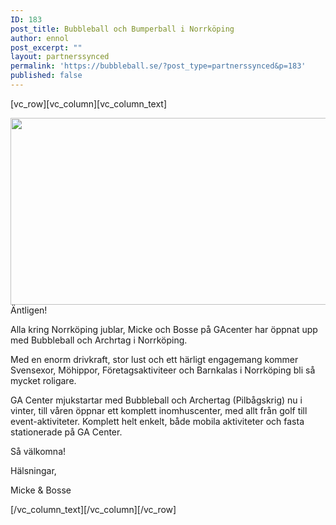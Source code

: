 ```yaml
---
ID: 183
post_title: Bubbleball och Bumperball i Norrköping
author: ennol
post_excerpt: ""
layout: partnerssynced
permalink: 'https://bubbleball.se/?post_type=partnerssynced&p=183'
published: false
---
```

[vc_row][vc_column][vc_column_text]
<div id="block_88052326_text_content" class="text_content">

<img class="alignnone size-full wp-image-1311" src="http://bubbleball.se/wp-content/uploads/2017/03/GAcenter-header.jpg" alt="" width="880" height="299" />Äntligen!

Alla kring Norrköping jublar, Micke och Bosse på GAcenter har öppnat upp med Bubbleball och Archrtag i Norrköping.

Med en enorm drivkraft, stor lust och ett härligt engagemang kommer Svensexor, Möhippor, Företagsaktiviteer och Barnkalas i Norrköping bli så mycket roligare.

GA Center mjukstartar med Bubbleball och Archertag (Pilbågskrig) nu i vinter, till våren öppnar ett komplett inomhuscenter, med allt från golf till event-aktiviteter. Komplett helt enkelt, både mobila aktiviteter och fasta stationerade på GA Center.

Så välkomna!

Hälsningar,

Micke &amp; Bosse

</div>
[/vc_column_text][/vc_column][/vc_row]